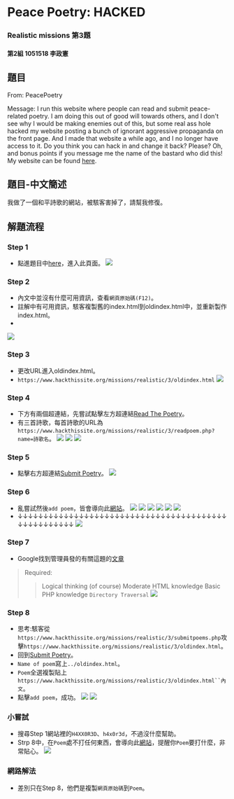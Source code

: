 Peace Poetry: HACKED
===
### Realistic missions 第3題
#### 第2組 1051518 李政憲

## 題目

From: PeacePoetry

Message: I run this website where people can read and submit peace-related poetry. I am doing this out of good will towards others, and I don't see why I would be making enemies out of this, but some real ass hole hacked my website posting a bunch of ignorant aggressive propaganda on the front page. And I made that website a while ago, and I no longer have access to it. Do you think you can hack in and change it back? Please? Oh, and bonus points if you message me the name of the bastard who did this!
My website can be found [here](https://www.hackthissite.org/missions/realistic/3/).

## 題目-中文簡述

我做了一個和平詩歌的網站，被駭客害掉了，請幫我修復。

## 解題流程
### Step 1
- 點進題目中[here](https://www.hackthissite.org/missions/realistic/3/)，進入此頁面。
![](https://github.com/cislab-yzu/Project2-3_Hackthissite/blob/master/1051518_Pictures/1.jpg)

### Step 2
- 內文中並沒有什麼可用資訊，查看`網頁原始碼(F12)`。
- 註解中有可用資訊，駭客複製舊的index.html到oldindex.html中，並重新製作index.html。
- <!--Note to the webmasterThis website has been hacked, but not totally destroyed. The old website is still up. I simply copied the old index.html file to oldindex.html and remade this one. Sorry about the inconvenience.-->
![](https://github.com/cislab-yzu/Project2-3_Hackthissite/blob/master/1051518_Pictures/2.jpg)

### Step 3
- 更改URL進入oldindex.html。
- `https://www.hackthissite.org/missions/realistic/3/oldindex.html`
![](https://github.com/cislab-yzu/Project2-3_Hackthissite/blob/master/1051518_Pictures/3.jpg)

### Step 4
- 下方有兩個超連結，先嘗試點擊左方超連結[Read The Poetry](https://www.hackthissite.org/missions/realistic/3/readpoems.php)。
- 有三首詩歌，每首詩歌的URL為`https://www.hackthissite.org/missions/realistic/3/readpoem.php?name=詩歌名`。
![](https://github.com/cislab-yzu/Project2-3_Hackthissite/blob/master/1051518_Pictures/4.jpg)
![](https://github.com/cislab-yzu/Project2-3_Hackthissite/blob/master/1051518_Pictures/5.jpg)
![](https://github.com/cislab-yzu/Project2-3_Hackthissite/blob/master/1051518_Pictures/6.jpg)

### Step 5
- 點擊右方超連結[Submit Poetry](https://www.hackthissite.org/missions/realistic/3/submitpoems.php)。
![](https://github.com/cislab-yzu/Project2-3_Hackthissite/blob/master/1051518_Pictures/18.jpg)

### Step 6
- 亂嘗試然後`add poem`，皆會導向此[網站](https://www.hackthissite.org/missions/realistic/3/submitpoems2.php)。
![](https://github.com/cislab-yzu/Project2-3_Hackthissite/blob/master/1051518_Pictures/7.jpg)
![](https://github.com/cislab-yzu/Project2-3_Hackthissite/blob/master/1051518_Pictures/8.jpg)
![](https://github.com/cislab-yzu/Project2-3_Hackthissite/blob/master/1051518_Pictures/9.jpg)
![](https://github.com/cislab-yzu/Project2-3_Hackthissite/blob/master/1051518_Pictures/10.jpg)
![](https://github.com/cislab-yzu/Project2-3_Hackthissite/blob/master/1051518_Pictures/11.jpg)
![](https://github.com/cislab-yzu/Project2-3_Hackthissite/blob/master/1051518_Pictures/12.jpg)
- ↓↓↓↓↓↓↓↓↓↓↓↓↓↓↓↓↓↓↓↓↓↓↓↓↓↓↓↓↓↓↓↓↓↓↓↓↓↓↓↓↓↓↓↓↓↓↓↓↓↓↓↓
![](https://github.com/cislab-yzu/Project2-3_Hackthissite/blob/master/1051518_Pictures/13.jpg)

### Step 7
- Google找到管理員發的有關這題的[文章](https://www.hackthissite.org/forums/viewtopic.php?f=52&t=3107&sid=a2377cc2ec14c104db82811e299a9aee)
>Required:
>>Logical thinking (of course)
>>Moderate HTML knowledge
>>Basic PHP knowledge
>>`Directory Traversal`
![](https://github.com/cislab-yzu/Project2-3_Hackthissite/blob/master/1051518_Pictures/14.jpg)

### Step 8
- 思考:駭客從`https://www.hackthissite.org/missions/realistic/3/submitpoems.php`攻擊`https://www.hackthissite.org/missions/realistic/3/oldindex.html`。
- 回到[Submit Poetry](https://www.hackthissite.org/missions/realistic/3/submitpoems.php)。
- `Name of poem`寫上`../oldindex.html`。
- `Poem`全選複製貼上`https://www.hackthissite.org/missions/realistic/3/oldindex.html``內文`。
- 點擊`add poem`，成功。
![](https://github.com/cislab-yzu/Project2-3_Hackthissite/blob/master/1051518_Pictures/15.jpg)
![](https://github.com/cislab-yzu/Project2-3_Hackthissite/blob/master/1051518_Pictures/16.jpg)

### 小嘗試
- 搜尋Step 1網站裡的`H4XX0R3D`、`h4x0r3d`，不過沒什麼幫助。
- Strp 8中，在`Poem`處不打任何東西，會導向此[網站](https://www.hackthissite.org/missions/realistic/3/submitpoems2.php)，提醒你`Poem`要打什麼，非常貼心。
![](https://github.com/cislab-yzu/Project2-3_Hackthissite/blob/master/1051518_Pictures/17.jpg)

### 網路解法
- 差別只在Step 8，他們是複製`網頁原始碼`到`Poem`。
